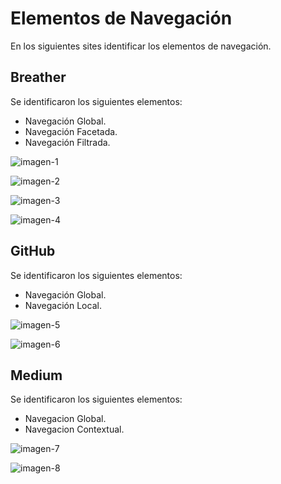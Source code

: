 # Elementos de Navegación
En los siguientes sites identificar los elementos de navegación.
## Breather
Se identificaron los siguientes elementos:
* Navegación Global.
* Navegación Facetada. 
* Navegación Filtrada.

![imagen-1](https://fotos.subefotos.com/57693ee4bd3f8d9ab741e4c2b3728468o.jpg)

![imagen-2](https://fotos.subefotos.com/f5c72fa6f141279dfc57b09b9ad99262o.jpg)

![imagen-3](https://fotos.subefotos.com/ce5b2a56ed8136db9e92bcae57856765o.jpg)

![imagen-4](https://fotos.subefotos.com/7f6aa02784bc08f9f8c1e09c22bbf217o.jpg)

## GitHub
Se identificaron los siguientes elementos:
* Navegación Global.
* Navegación Local.

![imagen-5](https://fotos.subefotos.com/0ad7ccb9378bd44ce18abba335d07a29o.jpg)

![imagen-6](https://fotos.subefotos.com/475d41d28cb2fca49becb1dd7be4d21bo.jpg)

## Medium 
Se identificaron los siguientes elementos:
* Navegacion Global.
* Navegacion Contextual.

![imagen-7](https://fotos.subefotos.com/9f9631be032a1182732434b564a6943fo.jpg)

![imagen-8](https://fotos.subefotos.com/40446f4b344461cb2b766aee29cf2774o.jpg)



